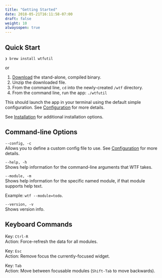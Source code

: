 ```yaml
---
title: "Getting Started"
date: 2018-05-21T16:11:58-07:00
draft: false
weight: 10
alwaysopen: true
---
```


## Quick Start

`❯ brew install wtfutil`

or

1. <a href="https://github.com/wtfutil/wtf/releases">Download</a> the stand-alone, compiled binary.
2. Unzip the downloaded file.
3. From the command line, `cd` into the newly-created `/wtf` directory.
4. From the command line, run the app: `./wtfutil`

This should launch the app in your terminal using the default simple
configuration. See [Configuration](/configuration/files) for
more details.

See [Installation](/installation/) for additional installation options.

## Command-line Options

`--config, -c` <br />
Allows you to define a custom config file to use. See [Configuration](/configuration/files) for more details.

`--help, -h` <br />
Shows help information for the command-line arguments that WTF takes.

`--module, -m` <br />
Shows help information for the specific named module, if that module supports help text.

Example: `wtf --module=todo`.

`--version, -v` <br />
Shows version info.

## Keyboard Commands

<span class="caption">Key:</span> `Ctrl-R` <br />
<span class="caption">Action:</span> Force-refresh the data for all modules.

<span class="caption">Key:</span> `Esc` <br />
<span class="caption">Action:</span> Remove focus the currently-focused
widget.

<span class="caption">Key:</span> `Tab` <br />
<span class="caption">Action:</span> Move between focusable modules (`Shift-Tab` to move backwards).

